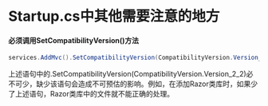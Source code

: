 # Startup.cs中其他需要注意的地方



#### 必须调用SetCompatibilityVersion()方法

```c#
services.AddMvc().SetCompatibilityVersion(CompatibilityVersion.Version_2_2);
```

上述语句中的.SetCompatibilityVersion(CompatibilityVersion.Version_2_2)必不可少，缺少该语句会造成不可预估的影响。例如，在添加Razor类库时，如果少了上述语句，Razor类库中的文件就不能正确的处理。



